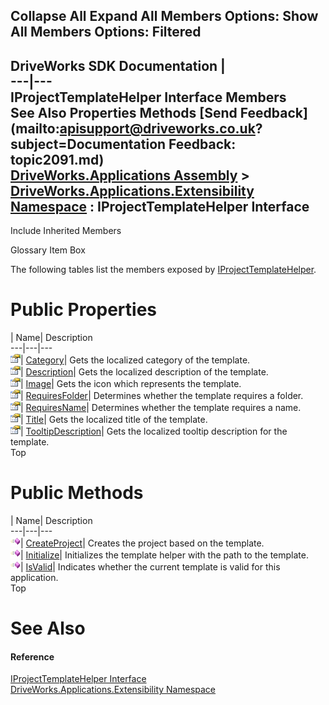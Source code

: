 Collapse All Expand All Members Options: Show All  Members Options: Filtered   
---  
DriveWorks SDK Documentation  |   
---|---  
IProjectTemplateHelper Interface Members   
See Also Properties Methods [Send Feedback](mailto:apisupport@driveworks.co.uk?subject=Documentation Feedback: topic2091.md)  
[DriveWorks.Applications Assembly](topic13.md) > [DriveWorks.Applications.Extensibility Namespace](topic1995.md) : IProjectTemplateHelper Interface  
---  
  
Include Inherited Members    


Glossary Item Box

The following tables list the members exposed by [IProjectTemplateHelper](topic2091.md).

# Public Properties

| Name| Description  
---|---|---  
![ Property](dotnetimages/Property.gif)| [Category](topic2099.md)| Gets the localized category of the template.   
![ Property](dotnetimages/Property.gif)| [Description](topic2100.md)| Gets the localized description of the template.   
![ Property](dotnetimages/Property.gif)| [Image](topic2101.md)| Gets the icon which represents the template.   
![ Property](dotnetimages/Property.gif)| [RequiresFolder](topic2102.md)| Determines whether the template requires a folder.   
![ Property](dotnetimages/Property.gif)| [RequiresName](topic2103.md)| Determines whether the template requires a name.   
![ Property](dotnetimages/Property.gif)| [Title](topic2104.md)| Gets the localized title of the template.   
![ Property](dotnetimages/Property.gif)| [TooltipDescription](topic2105.md)| Gets the localized tooltip description for the template.   
Top

# Public Methods

| Name| Description  
---|---|---  
![ Method](dotnetimages/Method.gif)| [CreateProject](topic2096.md)| Creates the project based on the template.   
![ Method](dotnetimages/Method.gif)| [Initialize](topic2097.md)| Initializes the template helper with the path to the template.   
![ Method](dotnetimages/Method.gif)| [IsValid](topic2098.md)| Indicates whether the current template is valid for this application.   
Top

# See Also

#### Reference

[IProjectTemplateHelper Interface](topic2091.md)   
[DriveWorks.Applications.Extensibility Namespace](topic1995.md)


